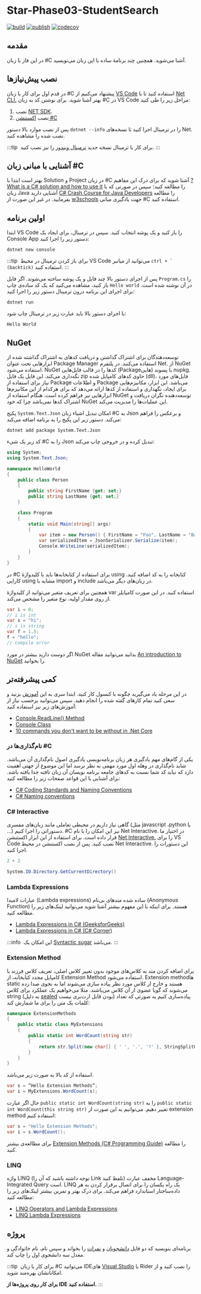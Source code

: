 # Star-Phase03-StudentSearch

[![build](https://github.com/AliSK81/Star-Phase03-StudentSearch/actions/workflows/buildPipeline.yml/badge.svg)](https://github.com/AliSK81/Star-Phase03-StudentSearch/actions/workflows/buildPipeline.yml)
[![publish](https://github.com/AliSK81/Star-Phase03-StudentSearch/actions/workflows/publishPipeline.yml/badge.svg)](https://github.com/AliSK81/Star-Phase03-StudentSearch/actions/workflows/publishPipeline.yml)
[![codecov](https://codecov.io/gh/AliSK81/Star-Phase03-StudentSearch/branch/main/graph/badge.svg?token=WJO9M1KTTB)](https://codecov.io/gh/AliSK81/Star-Phase03-StudentSearch)
## مقدمه

در این فاز با زبان #C
آشنا ‌می‌شوید. همچنین چند برنامۀ ساده با این زبان می‌نویسید.

## نصب پیش‌نیازها

در قدم اول برای کار با زبان #C
پیشنهاد می‌کنیم از [VS Code](https://code.visualstudio.com/)
استفاده کنید تا با [Net CLI.](https://docs.microsoft.com/en-us/dotnet/core/tools/)
بهتر آشنا شوید.
برای نوشتن کد به زبان #C
در VS Code
مراحل زیر را طی کنید:

1. نصب [NET SDK](https://dotnet.microsoft.com/en-us/download).
1. نصب [اکستنشن #C](https://marketplace.visualstudio.com/items?itemName=ms-dotnettools.csharp)

پس از نصب موارد بالا دستور `dotnet --info`
را در ترمینال اجرا کنید تا نسخه‌های Net.
نصب شده را مشاهده کنید.

:::tip ‌
برای کار با ترمینال نسخه جدید [ترمینال ویندوز](https://github.com/microsoft/terminal/releases)
را نیز نصب کنید.
:::

## آشنایی با مبانی زبان #C

بهتر است ابتدا با Solution
و Project
در زبان #C
آشنا شوید که برای درک این مفاهیم [?What is a C# solution and how to use it](https://stackoverflow.com/a/40400159/7498797)
را مطالعه کنید؛ سپس در صورتی که با زبان Java
آشنایی دارید [C# Crash Course for Java Developers](https://nerdparadise.com/programming/csharpforjavadevs)
را مطالعه بفرمایید. در غیر این صورت از [w3schools](https://www.w3schools.com/cs/index.php)
جهت یادگیری مبانی #C
استفاده ‌‌‌‌‌‌‌کنید.

## اولین برنامه

ابتدا VS Code
را باز کنید و یک پوشه انتخاب کنید. سپس در ترمینال، برای ایجاد یک Console App
دستور زیر را اجرا کنید:

```shell
dotnet new console
```

:::tip ‌
برای باز کردن ترمینال در محیط VS Code
می‌توانید از میانبر `` ctrl + ` (backtick) ``
استفاده کنید.
:::

پس از اجرای دستور بالا چند فایل و یک پوشه ساخته می‌شوند. اگر فایل `Program.cs`
را باز کنید، مشاهده می‌کنید که یک کد ساده‌ی چاپ `Hello world`
در آن نوشته شده است. برای اجرای این برنامه درون ترمینال دستور زیر را اجرا کنید:

```shell
dotnet run
```

با اجرای دستور بالا باید عبارت زیر در ترمینال چاپ شود:

```shell
Hello World
```

## NuGet

توسعه‌دهندگان برای اشتراک گذاشتن و دریافت کدهای به اشتراک گذاشته شده از ابزارهایی تحت عنوان Package Manager
استفاده می‌‌کنند. در پلتفرم Net.
از NuGet
استفاده ‌می‌شود. NuGet
کدها را در قالب فایل‌هایی (Packageهایی)
با پسوند nupkg.
نگه‌داری می‌کند. این فایل یک فایل zip
حاوی کدهای کامپایل شده (dll)،
فایل‌های مورد نیاز برای استفاده از Package
و اطلاعات Package
می‌باشد. این ابزار، مکانیزم‌هایی برای ایجاد، نگهداری و استفاده از کدها ارائه می‌دهد که برای هرکدام از این مکانیزم‌ها ابزارهایی نیز فراهم کرده است. هنگام استفاده از NuGet
توسعه‌دهنده نگران دریافت و اشتراک کدها نمی‌باشد چرا که خود NuGet
این عملیات‌ها را مدیریت می‌کند.

پکیج `System.Text.Json`
امکان تبدیل اشیاء زبان #C
به Json
و برعکس را فراهم می‌کند. دستور زیر این پکیج را به برنامه اضافه می‌کند:

```shell
dotnet add package System.Text.Json
```

کد زیر یک شیء #C
را به Json
تبدیل کرده و در خروجی چاپ می‌کند:

```csharp
using System;
using System.Text.Json;

namespace HelloWorld
{
    public class Person
    {
        public string FirstName {get; set;}
        public string LastName {get; set;}
    }

    class Program
    {
        static void Main(string[] args)
        {
            var item = new Person() { FirstName = "Foo", LastName = "Bar"};
            var serializedItem = JsonSerializer.Serialize(item);
            Console.WriteLine(serializedItem);
        }
    }
}
```

در #C
برای استفاده از کتابخانه‌ها باید با کلیدواژۀ using
کتابخانه را به کد اضافه کنید. کارایی using
مشابه با import
و include
در زبان‌های دیگر می‌باشد.

همچنین برای تعریف متغیر می‌توانید از کلیدواژۀ var
استفاده کنید. در این صورت کامپایلر از روی مقدار اولیه، نوع متغیر را مشخص می‌کند.

```csharp
var i = 0;
// i is int
var s = "hi";
// s is string
var f = 1.5;
f = "hello";
// compile error
```

اگر دوست دارید بیشتر در مورد NuGet
بدانید می‌توانید مقاله [An introduction to NuGet](https://docs.microsoft.com/en-us/nuget/what-is-nuget)
را بخوانید.

## کمی پیشرفته‌تر

در این مرحله یاد می‌گیرید چگونه با کنسول کار کنید.
ابتدا سری به این [آموزش](https://softchris.github.io/pages/dotnet-core.html#creating-a-solution)
بزنید و سعی کنید تمام کارهای گفته شده را انجام دهید. سپس می‌توانید برحسب نیاز از آموزش‌های زیر نیز استفاده کنید:

-   [Console.ReadLine() Method](<https://www.geeksforgeeks.org/console-readline-method-in-c-sharp/#:~:text=Console.-,ReadLine()%20Method%20in%20C%23,user%20presses%20the%20Enter%20key.>)
-   [Console Class](https://www.geeksforgeeks.org/console-class-in-c-sharp/#:~:text=Weekday%20in%20C%23-,Console%20Class%20in%20C%23,output%20from%20the%20computer%20end.)
-   [10 commands you don't want to be without in .Net Core](https://softchris.github.io/pages/dotnet-10-commands.html#_4-dotnet-run)

### نام‌گذاری‌ها در #C

یکی از گام‌های مهم یادگیری هر زبان برنامه‌نویسی یادگیری اصول نام‌گذاری آن می‌باشد. شاید نام‌گذاری در وهله اول مورد مهمی به نظر نرسد اما این موضوع از جهتی اهمیت دارد که نباید کد شما نسبت به کدهای جامعه برنامه نویسان آن زبان تافته جدا بافته باشد. برای آشنایی با این قواعد صفحات زیر را مطالعه کنید:

-   [C# Coding Standards and Naming Conventions](https://github.com/ktaranov/naming-convention/blob/master/C%23%20Coding%20Standards%20and%20Naming%20Conventions.md)
-   [C# Naming conventions](https://docs.microsoft.com/en-us/dotnet/csharp/fundamentals/coding-style/coding-conventions#naming-conventions)

### C# Interactive

گاهی نیاز داریم در محیطی تعاملی مانند زبان‌های مفسری (مثل javascript ،python یا ...) دستوراتی را اجرا کنیم. #C نیز این امکان را با نام Net Interactive. در اختیار ما قرار داده است. برای استفاده از این ابزار اکستنشن [Net Interactive.](https://marketplace.visualstudio.com/items?itemName=ms-dotnettools.dotnet-interactive-vscode) را برای VS Code نصب کنید.
پس از نصب اکستنشن در محیط Net Interactive. این دستورات را اجرا کنید.

```csharp
2 + 2
```

```csharp
System.IO.Directory.GetCurrentDirectory()
```

### Lambda Expressions

عبارات لامبدا (Lambda expressions)
ساده شده متدهای بی‌نام (Anonymous Function)
هستند.
برای اینکه با این مفهوم بیشتر آشنا شوید می‌توانید لینک‌های زیر را مطالعه کنید.

-   [Lambda Expressions in C# (GeeksforGeeks)](https://www.geeksforgeeks.org/lambda-expressions-in-c-sharp/)
-   [Lambda Expressions in C# (C# Corner)](https://www.c-sharpcorner.com/UploadFile/bd6c67/lambda-expressions-in-C-Sharp/)

:::info ‌
این امکان یک [Syntactic sugar](https://en.wikipedia.org/wiki/Syntactic_sugar)
می‌باشد.
:::

### Extension Method

برای اضافه کردن متد به کلاس‌های موجود بدون تغییر کلاس اصلی، تعریف کلاس فرزند یا کامپایل مجدد کتابخانه، از Extension Method
استفاده می‌شود. Extension methodها
static
هستند و خارج از کلاس مورد نظر پیاده سازی می‌شوند اما به نحوی صدا زده می‌شوند که گویا عضوی از آن کلاس می‌باشند.
مثلا می‌خواهیم یک عملکرد برای کلاس string
(به دلیل [sealed](https://docs.microsoft.com/en-us/dotnet/csharp/language-reference/keywords/sealed)
بودن قابل ارث‌بری نیست) پیاده‌سازی کنیم به صورتی که تعداد کلمات یک متن را برای ما شمارش کند:

```csharp
namespace ExtensionMethods
{
    public static class MyExtensions
    {
        public static int WordCount(string str)
        {
            return str.Split(new char[] { ' ', '.', '?' }, StringSplitOptions.RemoveEmptyEntries).Length;
        }
    }
}
```

استفاده از کد بالا به صورت زیر می‌باشد.

```csharp
var s = “Hello Extension Methods”;
var i = MyExtensions.WordCount(s);
```

حال اگر عبارت `public static int WordCount(string str)`
را به `public static int WordCount(this string str)`
تغییر دهیم. می‌توانیم به این صورت از extension method
استفاده کنیم:

```csharp
var s = "Hello Extension Methods";
var i = s.WordCount();
```

برای مطالعه‌ی بیشتر [Extension Methods (C# Programming Guide)](https://docs.microsoft.com/en-us/dotnet/csharp/programming-guide/classes-and-structs/extension-methods)
را مطالعه کنید.

### LINQ

واژه LINQ (توجه داشته باشید که آن را Link تلفظ کنید) مخفف عبارت Language-Integrated Query است. LINQ یک راه یکسان را برای اتصال برقرار کردن به هر داده‌ساختار استاندارد فراهم می‌کند.
برای درک بهتر و تمرین بیشتر لینک‌های زیر را مطالعه کنید:

-   [LINQ Operators and Lambda Expressions](https://www.c-sharpcorner.com/UploadFile/babu_2082/linq-operators-and-lambda-expression-syntax-examples/)
-   [LINQ Lambda Expressions](https://www.tutlane.com/tutorial/linq/linq-lambda-expressions)

## پروژه

برنامه‌ای بنویسید که دو فایل [دانشجویان](/datasets/scores.json)
و [نمرات](/datasets/students.json)
را بخواند و سپس نام، نام خانوادگی و معدل سه دانشجوی اول را چاپ کند.

:::tip ‌
برای کار با زبان #C
می‌توانید IDEهای
[Visual Studio](https://visualstudio.microsoft.com/downloads/)
یا Rider
را نصب کنید و از امکاناتشان بهره‌مند شوید.

**برای کار روی پروژه‌ها از IDE استفاده ‌‌‌‌کنید.**
:::
